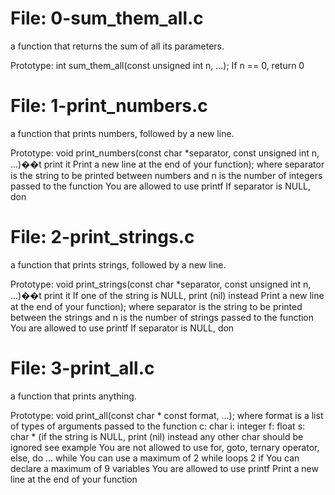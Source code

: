 # File: 0-sum_them_all.c
a function that returns the sum of all its parameters.

Prototype: int sum_them_all(const unsigned int n, ...);
If n == 0, return 0

# File: 1-print_numbers.c
a function that prints numbers, followed by a new line.

Prototype: void print_numbers(const char *separator, const unsigned int n, ...)��t print it
Print a new line at the end of your function);
where separator is the string to be printed between numbers
and n is the number of integers passed to the function
You are allowed to use printf
If separator is NULL, don

# File: 2-print_strings.c
a function that prints strings, followed by a new line.

Prototype: void print_strings(const char *separator, const unsigned int n, ...)��t print it
If one of the string is NULL, print (nil) instead
Print a new line at the end of your function);
where separator is the string to be printed between the strings
and n is the number of strings passed to the function
You are allowed to use printf
If separator is NULL, don

# File: 3-print_all.c
a function that prints anything.

Prototype: void print_all(const char * const format, ...);
where format is a list of types of arguments passed to the function
c: char
i: integer
f: float
s: char * (if the string is NULL, print (nil) instead
any other char should be ignored
see example
You are not allowed to use for, goto, ternary operator, else, do ... while
You can use a maximum of
2 while loops
2 if
You can declare a maximum of 9 variables
You are allowed to use printf
Print a new line at the end of your function
